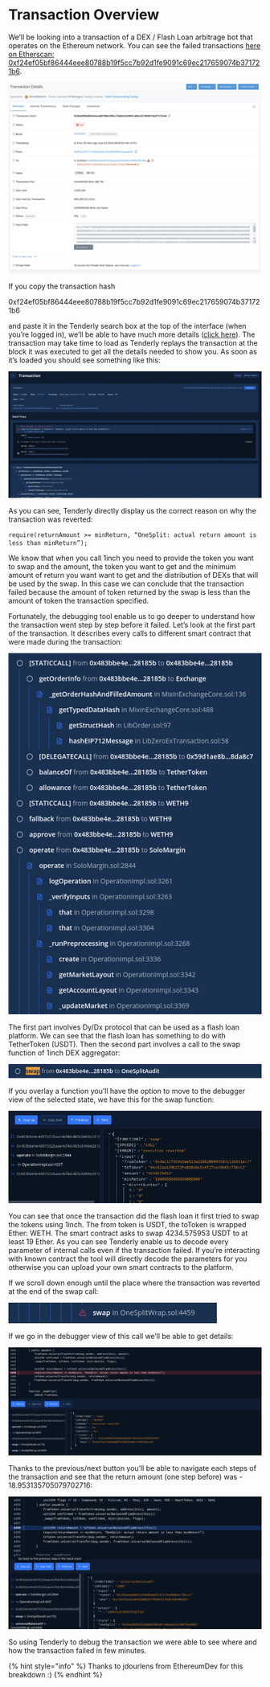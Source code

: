# Transaction Overview

We’ll be looking into a transaction of a DEX / Flash Loan arbitrage bot that operates on the Ethereum network. You can see the failed transactions [here on Etherscan: 0xf24ef05bf86444eee80788b19f5cc7b92d1fe9091c69ec217659074b371721b6](https://etherscan.io/tx/0xf24ef05bf86444eee80788b19f5cc7b92d1fe9091c69ec217659074b371721b6).

![](<../../.gitbook/assets/image (21).png>)

If you copy the transaction hash

0xf24ef05bf86444eee80788b19f5cc7b92d1fe9091c69ec217659074b371721b6

and paste it in the Tenderly search box at the top of the interface (when you’re logged in), we’ll be able to have much more details ([click here](https://dashboard.tenderly.co/tx/main/0xf24ef05bf86444eee80788b19f5cc7b92d1fe9091c69ec217659074b371721b6)). The transaction may take time to load as Tenderly replays the transaction at the block it was executed to get all the details needed to show you. As soon as it’s loaded you should see something like this:

![](<../../.gitbook/assets/image (19).png>)

As you can see, Tenderly directly display us the correct reason on why the transaction was reverted:

```
require(returnAmount >= minReturn, “OneSplit: actual return amount is less than minReturn”);
```

We know that when you call 1inch you need to provide the token you want to swap and the amount, the token you want to get and the minimum amount of return you want want to get and the distribution of DEXs that will be used by the swap. In this case we can conclude that the transaction failed because the amount of token returned by the swap is less than the amount of token the transaction specified.

Fortunately, the debugging tool enable us to go deeper to understand how the transaction went step by step before it failed. Let’s look at the first part of the transaction. It describes every calls to different smart contract that were made during the transaction:

![](<../../.gitbook/assets/image (18).png>)

The first part involves Dy/Dx protocol that can be used as a flash loan platform. We can see that the flash loan has something to do with TetherToken (USDT). Then the second part involves a call to the swap function of 1inch DEX aggregator:

![](<../../.gitbook/assets/image (12).png>)

If you overlay a function you’ll have the option to move to the debugger view of the selected state, we have this for the swap function:

![](<../../.gitbook/assets/image (38).png>)

You can see that once the transaction did the flash loan it first tried to swap the tokens using 1inch. The from token is USDT, the toToken is wrapped Ether: WETH. The smart contract asks to swap 4234.575953 USDT to at least 19 Ether. As you can see Tenderly enable us to decode every parameter of internal calls even if the transaction failed. If you’re interacting with known contract the tool will directly decode the parameters for you otherwise you can upload your own smart contracts to the platform.&#x20;

If we scroll down enough until the place where the transaction was reverted at the end of the swap call:

![](<../../.gitbook/assets/image (47).png>)

If we go in the debugger view of this call we’ll be able to get details:

![](<../../.gitbook/assets/image (11).png>)

Thanks to the previous/next button you’ll be able to navigate each steps of the transaction and see that the return amount (one step before) was - 18.953135705079702716:

![](<../../.gitbook/assets/image (14).png>)

So using Tenderly to debug the transaction we were able to see where and how the transaction failed in few minutes.

{% hint style="info" %}
Thanks to jdourlens from EthereumDev for this breakdown :)
{% endhint %}
